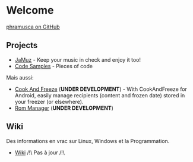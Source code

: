 # Welcome

[phramusca on GitHub](https://github.com/phramusca)

## Projects

- [JaMuz](https://phramusca.github.io/JaMuz/) - Keep your music in check and enjoy it too!
- [Code Samples](https://github.com/phramusca/Samples/tree/main) - Pieces of code

Mais aussi:

- [Cook And Freeze](https://github.com/phramusca/CookAndFreeze) (**UNDER DEVELOPMENT**) - With CookAndFreeze for Android, easily manage recipients (content and frozen date) stored in your freezer (or elsewhere).
- [Rom Manager](https://github.com/phramusca/RomManager) (**UNDER DEVELOPMENT**)

## Wiki

Des informations en vrac sur Linux, Windows et la Programmation.

- [Wiki](wiki/Accueil) /!\ Pas à jour /!\
